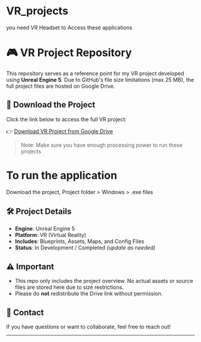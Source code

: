 # VR_projects
you need VR Headset to Access these applications
# 🎮 VR Project Repository

This repository serves as a reference point for my VR project developed using **Unreal Engine 5**. Due to GitHub's file size limitations (max 25 MB), the full project files are hosted on Google Drive.

## 📁 Download the Project

Click the link below to access the full VR project:

👉 [Download VR Project from Google Drive](https://drive.google.com/drive/folders/1ZN_5hrP77bIrhAKFiyr4U8fJsu5DVC1v?usp=sharing)

> Note: Make sure you have enough processing power to run these projects

# To run the application
Download the project, Project folder > Windows > .exe files

## 🛠️ Project Details

- **Engine**: Unreal Engine 5  
- **Platform**: VR (Virtual Reality)  
- **Includes**: Blueprints, Assets, Maps, and Config Files  
- **Status**: In Development / Completed *(update as needed)*

## ⚠️ Important

- This repo only includes the project overview. No actual assets or source files are stored here due to size restrictions.
- Please do **not** redistribute the Drive link without permission.

## 🙌 Contact

If you have questions or want to collaborate, feel free to reach out!

---
